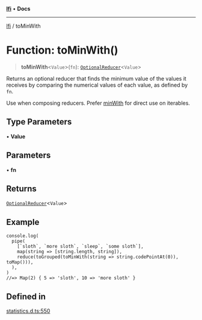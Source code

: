 [**lfi**](../readme.md) • **Docs**

---

[lfi](../globals.md) / toMinWith

# Function: toMinWith()

> **toMinWith**\<`Value`\>(`fn`):
> [`OptionalReducer`](../type-aliases/OptionalReducer.md)\<`Value`\>

Returns an optional reducer that finds the minimum value of the values it
receives by comparing the numerical values of each value, as defined by `fn`.

Use when composing reducers. Prefer [minWith](minWith.md) for direct use on
iterables.

## Type Parameters

• **Value**

## Parameters

• **fn**

## Returns

[`OptionalReducer`](../type-aliases/OptionalReducer.md)\<`Value`\>

## Example

```
console.log(
  pipe(
    [`sloth`, `more sloth`, `sleep`, `some sloth`],
    map(string => [string.length, string]),
    reduce(toGrouped(toMinWith(string => string.codePointAt(0)), toMap())),
  ),
)
//=> Map(2) { 5 => 'sloth', 10 => 'more sloth' }
```

## Defined in

[statistics.d.ts:550](https://github.com/TomerAberbach/lfi/blob/85d6360ac7d8f71c70f308d2ace5bc2aa99ab03d/src/operations/statistics.d.ts#L550)
